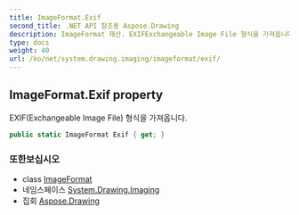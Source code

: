 ```yaml
---
title: ImageFormat.Exif
second_title: .NET API 참조용 Aspose.Drawing
description: ImageFormat 재산. EXIFExchangeable Image File 형식을 가져옵니다.
type: docs
weight: 40
url: /ko/net/system.drawing.imaging/imageformat/exif/
---
```

## ImageFormat.Exif property

EXIF(Exchangeable Image File) 형식을 가져옵니다.

```csharp
public static ImageFormat Exif { get; }
```

### 또한보십시오

* class [ImageFormat](../)
* 네임스페이스 [System.Drawing.Imaging](../../imageformat/)
* 집회 [Aspose.Drawing](../../../)


